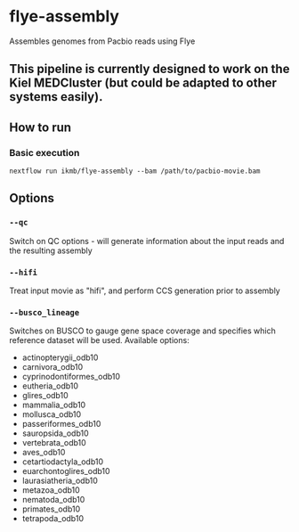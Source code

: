 # flye-assembly
Assembles genomes from Pacbio reads using Flye

## This pipeline is currently designed to work on the Kiel MEDCluster (but could be adapted to other systems easily). 

## How to run

### Basic execution

`nextflow run ikmb/flye-assembly --bam /path/to/pacbio-movie.bam`

## Options

### `--qc`
Switch on QC options - will generate information about the input reads and the resulting assembly

### `--hifi`
Treat input movie as "hifi", and perform CCS generation prior to assembly

### `--busco_lineage`
Switches on BUSCO to gauge gene space coverage and specifies which reference dataset will be used. Available options:

* actinopterygii_odb10 
* carnivora_odb10
* cyprinodontiformes_odb10
* eutheria_odb10
* glires_odb10
* mammalia_odb10
* mollusca_odb10
* passeriformes_odb10
* sauropsida_odb10
* vertebrata_odb10
* aves_odb10
* cetartiodactyla_odb10
* euarchontoglires_odb10
* laurasiatheria_odb10
* metazoa_odb10
* nematoda_odb10
* primates_odb10
* tetrapoda_odb10


